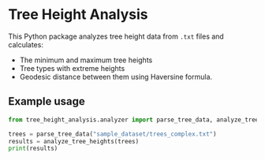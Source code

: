# Tree Height Analysis

This Python package analyzes tree height data from `.txt` files and calculates:

- The minimum and maximum tree heights
- Tree types with extreme heights
- Geodesic distance between them using Haversine formula.

## Example usage

```python
from tree_height_analysis.analyzer import parse_tree_data, analyze_tree_heights

trees = parse_tree_data("sample_dataset/trees_complex.txt")
results = analyze_tree_heights(trees)
print(results)
